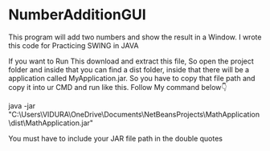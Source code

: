 # NumberAdditionGUI
This program will add two numbers and show the result in a Window. I wrote this code for Practicing SWING in JAVA


If you want to Run This download and extract this file, So open the project folder and inside that you can find a dist folder, inside that there will be a application called MyApplication.jar. So you have to copy that file path and copy it into ur CMD and run like this. Follow My command below👇

java -jar "C:\Users\VIDURA\OneDrive\Documents\NetBeansProjects\MathApplication\dist\MathApplication.jar"

You must have to include your JAR file path in the double quotes
